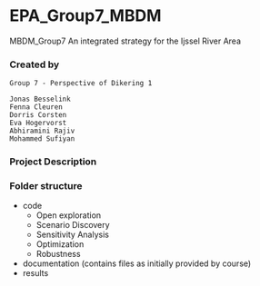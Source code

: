 # EPA_Group7_MBDM
MBDM_Group7
An integrated strategy for the Ijssel River Area 


### Created by
```
Group 7 - Perspective of Dikering 1

Jonas Besselink
Fenna Cleuren
Dorris Corsten
Eva Hogervorst 
Abhiramini Rajiv
Mohammed Sufiyan
```

### Project Description


### Folder structure
- code
  * Open exploration
  * Scenario Discovery
  * Sensitivity Analysis
  * Optimization
  * Robustness
- documentation (contains files as initially provided by course)
- results
